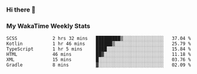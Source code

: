 ### Hi there 👋

<!--
**royschrauwen/royschrauwen** is a ✨ _special_ ✨ repository because its `README.md` (this file) appears on your GitHub profile.

Here are some ideas to get you started:

- 🔭 I’m currently working on ...
- 🌱 I’m currently learning ...
- 👯 I’m looking to collaborate on ...
- 🤔 I’m looking for help with ...
- 💬 Ask me about ...
- 📫 How to reach me: ...
- 😄 Pronouns: ...
- ⚡ Fun fact: ...
-->


### My WakaTime Weekly Stats
<!--START_SECTION:waka-->

```text
SCSS             2 hrs 32 mins   █████████▒░░░░░░░░░░░░░░░   37.04 %
Kotlin           1 hr 46 mins    ██████▒░░░░░░░░░░░░░░░░░░   25.79 %
TypeScript       1 hr 5 mins     ████░░░░░░░░░░░░░░░░░░░░░   15.84 %
HTML             46 mins         ██▓░░░░░░░░░░░░░░░░░░░░░░   11.18 %
XML              15 mins         █░░░░░░░░░░░░░░░░░░░░░░░░   03.76 %
Gradle           8 mins          ▓░░░░░░░░░░░░░░░░░░░░░░░░   02.09 %
```

<!--END_SECTION:waka-->

